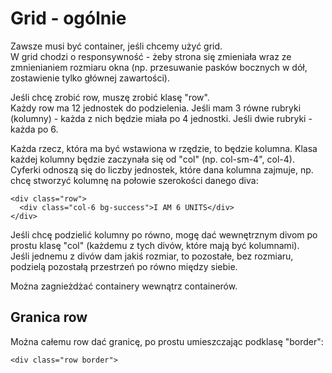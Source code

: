 # Grid - ogólnie  
Zawsze musi być container, jeśli chcemy użyć grid.  
W grid chodzi o responsywność - żeby strona się zmieniała wraz ze zmnienianiem rozmiaru okna (np. przesuwanie pasków bocznych w dół, zostawienie tylko głównej zawartości).  
  
Jeśli chcę zrobić row, muszę zrobić klasę "row".  
Każdy row ma 12 jednostek do podzielenia. Jeśli mam 3 równe rubryki (kolumny) - każda z nich będzie miała po 4 jednostki. Jeśli dwie rubryki - każda po 6.  
  
Każda rzecz, która ma być wstawiona w rzędzie, to będzie kolumna. Klasa każdej kolumny będzie zaczynała się od "col" (np. col-sm-4", col-4).  
Cyferki odnoszą się do liczby jednostek, które dana kolumna zajmuje, np. chcę stworzyć kolumnę na połowie szerokości danego diva:  
```
<div class="row">
  <div class="col-6 bg-success">I AM 6 UNITS</div>
</div>
```
  
Jeśli chcę podzielić kolumny po równo, mogę dać wewnętrznym divom po prostu klasę "col" (każdemu z tych divów, które mają być kolumnami).  
Jeśli jednemu z divów dam jakiś rozmiar, to pozostałe, bez rozmiaru, podzielą pozostałą przestrzeń po równo między siebie.  

Można zagnieżdżać containery wewnątrz containerów.  
  
## Granica row  
Można całemu row dać granicę, po prostu umieszczając podklasę "border":  
```
<div class="row border">
```
